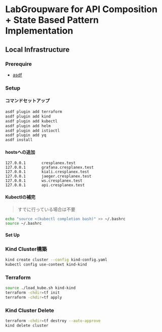 # LabGroupware for API Composition + State Based Pattern Implementation

## Local Infrastructure

### Prerequire
- [asdf](./setup_asdf.md)

### Setup
#### コマンドセットアップ
``` sh
asdf plugin add terraform
asdf plugin add kind
asdf plugin add kubectl
asdf plugin add helm
asdf plugin add istioctl
asdf plugin add yq
asdf install
```

#### hostsへの追加
```
127.0.0.1       cresplanex.test
127.0.0.1       grafana.cresplanex.test
127.0.0.1       kiali.cresplanex.test
127.0.0.1       jaeger.cresplanex.test
127.0.0.1       ws.cresplanex.test
127.0.0.1       api.cresplanex.test
```

#### Kubectlの補完
> すでに行っている場合は不要
``` sh
echo "source <(kubectl completion bash)" >> ~/.bashrc
source ~/.bashrc
```

#### Set Up

### Kind Cluster構築

``` sh
kind create cluster --config kind-config.yaml
kubectl config use-context kind-kind
```

### Terraform

``` sh
source ./load_kube.sh kind-kind
terraform -chdir=tf init
terraform -chdir=tf apply
```

### Kind Cluster Delete

``` sh
terraform -chdir=tf destroy --auto-approve
kind delete cluster
```